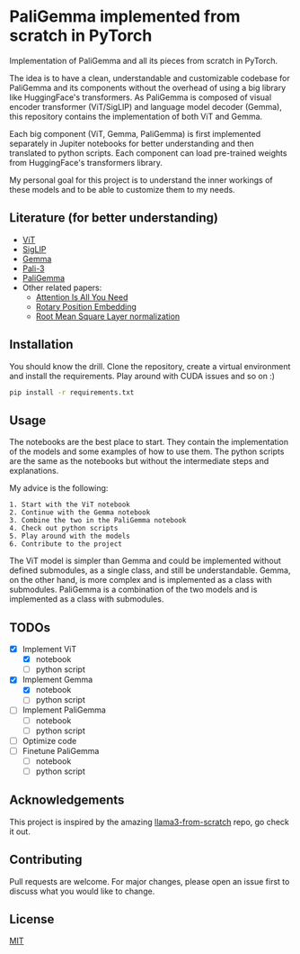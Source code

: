# PaliGemma implemented from scratch in PyTorch
Implementation of PaliGemma and all its pieces from scratch in PyTorch.

The idea is to have a clean, understandable and customizable codebase for PaliGemma and its components without the overhead of using a big library like HuggingFace's transformers. As PaliGemma is composed of visual encoder transformer (ViT/SigLIP) and language model decoder (Gemma), this repository contains the implementation of both ViT and Gemma. 

Each big component (ViT, Gemma, PaliGemma) is first implemented separately in Jupiter notebooks for better understanding and then translated to python scripts. Each component can load pre-trained weights from HuggingFace's transformers library.

My personal goal for this project is to understand the inner workings of these models and to be able to customize them to my needs.

## Literature (for better understanding)
 - [ViT](https://arxiv.org/abs/2010.11929)
 - [SigLIP](https://arxiv.org/abs/2303.15343)
 - [Gemma](https://arxiv.org/abs/2403.08295)
 - [Pali-3](https://arxiv.org/abs/2310.09199)
 - [PaliGemma](https://github.com/google-research/big_vision/blob/main/big_vision/configs/proj/paligemma/README.md)
 - Other related papers:
    - [Attention Is All You Need](https://arxiv.org/abs/1706.03762)
    - [Rotary Position Embedding](https://arxiv.org/abs/2104.09864v5)
    - [Root Mean Square Layer normalization](https://arxiv.org/abs/1910.07467)

## Installation
You should know the drill. Clone the repository, create a virtual environment and install the requirements.
Play around with CUDA issues and so on :) 
```bash
pip install -r requirements.txt
```

## Usage
The notebooks are the best place to start. They contain the implementation of the models and some examples of how to use them. The python scripts are the same as the notebooks but without the intermediate steps and explanations.

My advice is the following:

    1. Start with the ViT notebook
    2. Continue with the Gemma notebook
    3. Combine the two in the PaliGemma notebook
    4. Check out python scripts
    5. Play around with the models
    6. Contribute to the project

The ViT model is simpler than Gemma and could be implemented without defined submodules, as a single class, and still be understandable. Gemma, on the other hand, is more complex and is implemented as a class with submodules. PaliGemma is a combination of the two models and is implemented as a class with submodules. 

## TODOs
- [x] Implement ViT
    - [x] notebook
    - [ ] python script
- [x] Implement Gemma
    - [x] notebook
    - [ ] python script
- [ ] Implement PaliGemma
    - [ ] notebook
    - [ ] python script
- [ ] Optimize code
- [ ] Finetune PaliGemma
    - [ ] notebook
    - [ ] python script

## Acknowledgements
This project is inspired by the amazing [llama3-from-scratch](https://github.com/naklecha/llama3-from-scratch) repo, go check it out.

## Contributing
Pull requests are welcome. For major changes, please open an issue first to discuss what you would like to change.

## License
[MIT](https://choosealicense.com/licenses/mit/)
